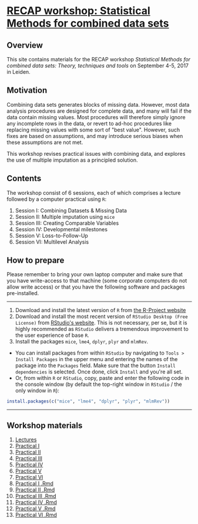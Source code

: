 <!-- README.md is generated from README.Rmd. Please edit that file -->
[RECAP workshop: Statistical Methods for combined data sets](https://stefvanbuuren.github.io/RECAPworkshop/)
============================================================================================================

Overview
--------

This site contains materials for the RECAP workshop *Statistical Methods for combined data sets: Theory, techniques and tools* on September 4-5, 2017 in Leiden.

Motivation
----------

Combining data sets generates blocks of missing data. However, most data analysis procedures are designed for complete data, and many will fail if the data contain missing values. Most procedures will therefore simply ignore any incomplete rows in the data, or revert to ad-hoc procedures like replacing missing values with some sort of "best value". However, such fixes are based on assumptions, and may introduce serious biases when these assumptions are not met.

This workshop revises practical issues with combining data, and explores the use of multiple imputation as a principled solution.

Contents
--------

The workshop consist of 6 sessions, each of which comprises a lecture followed by a computer practical using `R`:

1.  Session I: Combining Datasets & Missing Data
2.  Session II: Multiple imputation using `mice`
3.  Session III: Creating Comparable Variables
4.  Session IV: Developmental milestones
5.  Session V: Loss-to-Follow-Up
6.  Session VI: Multilevel Analysis

How to prepare
--------------

Please remember to bring your own laptop computer and make sure that you have write-access to that machine (some corporate computers do not allow write access) or that you have the following software and packages pre-installed.

------------------------------------------------------------------------

1.  Download and install the latest version of `R` from [the R-Project website](https://cloud.r-project.org)
2.  Download and install the most recent version of `RStudio Desktop (Free License)` from [RStudio's website](https://www.rstudio.com/products/rstudio/download3/). This is not necessary, per se, but it is highly recommended as `RStudio` delivers a tremendous improvement to the user experience of base `R`.
3.  Install the packages `mice`, `lme4`, `dplyr`, `plyr` and `mlmRev`.

-   You can install packages from within `RStudio` by navigating to `Tools > Install Packages` in the upper menu and entering the names of the package into the `Packages` field. Make sure that the button `Install dependencies` is selected. Once done, click `Install` and you're all set.
-   Or, from within `R` or `RStudio`, copy, paste and enter the following code in the console window (by default the top-right window in `RStudio` / the only window in `R`):

``` r
install.packages(c("mice", "lme4", "dplyr", "plyr", "mlmRev"))
```

------------------------------------------------------------------------

Workshop materials
------------------

1.  [Lectures](Lectures/RECAPworkshopslides.pptx)
2.  [Practical I](Practicals/RECAP_Practical_I.html)
3.  [Practical II](Practicals/RECAP_Practical_II.html)
4.  [Practical III](Practicals/RECAP_Practical_III.html)
5.  [Practical IV](Practicals/RECAP_Practical_IV.html)
6.  [Practical V](Practicals/RECAP_Practical_V.html)
7.  [Practical VI](Practicals/RECAP_Practical_VI.html)
8.  [Practical I .Rmd](Practicals/RECAP_Practical_I.Rmd)
9.  [Practical II .Rmd](Practicals/RECAP_Practical_II.Rmd)
10. [Practical III .Rmd](Practicals/RECAP_Practical_III.Rmd)
11. [Practical IV .Rmd](Practicals/RECAP_Practical_IV.Rmd)
12. [Practical V .Rmd](Practicals/RECAP_Practical_V.Rmd)
13. [Practical VI .Rmd](Practicals/RECAP_Practical_VI.Rmd)
